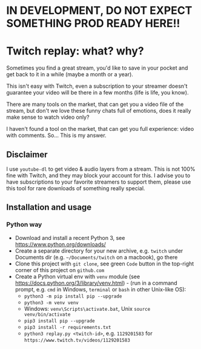 # IN DEVELOPMENT, DO NOT EXPECT SOMETHING PROD READY HERE!!

# Twitch replay: what? why?
Sometimes you find a great stream, you'd like to save in your pocket and get 
back to it in a while (maybe a month or a year).

This isn't easy with Twitch, even a subscription to your streamer doesn't 
guarantee your video will be there in a few months (life is life, you know).

There are many tools on the market, that can get you a video file of the 
stream, but don't we love these funny chats full of emotions, does it really 
make sense to watch video only?

I haven't found a tool on the market, that can get you full experience: video 
with comments. So... This is my answer.

## Disclaimer
I use `youtube-dl` to get video & audio layers from a stream. This is not 
100% fine with Twitch, and they may block your account for this. I advise you 
to have subscriptions to your favorite streamers to support them, please use 
this tool for rare downloads of something really special.

## Installation and usage
### Python way
- Download and install a recent Python 3, see https://www.python.org/downloads/
- Create a separate directory for your new archive, e.g. `twitch` under 
Documents dir (e.g. `~/Documents/twitch` on a macbook), go there
- Clone this project with `git clone`, see green `Code` button in the 
top-right corner of this project on `github.com`
- Create a Python virtual env with `venv` module
(see https://docs.python.org/3/library/venv.html) - (run in a command prompt, 
e.g. `cmd` in Windows, `terminal` or `bash` in other Unix-like OS):
  * `python3 -m pip install pip --upgrade`
  * `python3 -m venv venv` 
  * Windows:  `venv\Scripts\activate.bat`, Unix `source venv/bin/activate`
  * `pip3 install pip --upgrade`
  * `pip3 install -r requirements.txt`
  * `python3 replay.py <twitch-id>`, e.g. `1129201583` for 
`https://www.twitch.tv/videos/1129201583`
